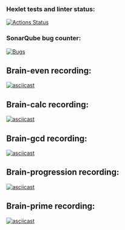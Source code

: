 ### Hexlet tests and linter status:
[![Actions Status](https://github.com/moisova/frontend-project-44/actions/workflows/hexlet-check.yml/badge.svg)](https://github.com/moisova/frontend-project-44/actions)

### SonarQube bug counter:
[![Bugs](https://sonarcloud.io/api/project_badges/measure?project=moisova_frontend-project-44&metric=bugs)](https://sonarcloud.io/summary/new_code?id=moisova_frontend-project-44)

## Brain-even recording:
[![asciicast](https://asciinema.org/a/723668.svg)](https://asciinema.org/a/723668)

## Brain-calc recording:
[![asciicast](https://asciinema.org/a/723673.svg)](https://asciinema.org/a/723673)

## Brain-gcd recording: 
[![asciicast](https://asciinema.org/a/XFUKzSSwRRmB5aQaL8Ntvjt9P.svg)](https://asciinema.org/a/XFUKzSSwRRmB5aQaL8Ntvjt9P)

## Brain-progression recording:
[![asciicast](https://asciinema.org/a/doUiaX3krfiEjtvwOBnnZ94Ou.svg)](https://asciinema.org/a/doUiaX3krfiEjtvwOBnnZ94Ou)

## Brain-prime recording: 
[![asciicast](https://asciinema.org/a/knAVJH3eP7qvWWBor2ydlkY0Q.svg)](https://asciinema.org/a/knAVJH3eP7qvWWBor2ydlkY0Q)